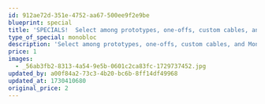 ```yaml
---
id: 912ae72d-351e-4752-aa67-500ee9f2e9be
blueprint: special
title: 'SPECIALS!  Select among prototypes, one-offs, custom cables, and all packages.'
type_of_special: monobloc
description: 'Select among prototypes, one-offs, custom cables, and Monobloc packages. Inquire for custom loom discounts too!'
price: 1
images:
  - _56ab3fb2-8313-4a54-9e5b-0601c2ca83fc-1729737452.jpg
updated_by: a00f84a2-73c3-4b20-bc6b-8ff14df49968
updated_at: 1730410680
original_price: 2
---
```

